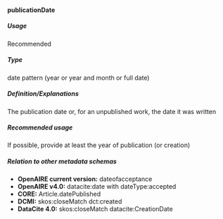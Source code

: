 #### publicationDate

##### Usage

Recommended

##### Type

date pattern \(year or year and month or full date\)

##### Definition/Explanations

The publication date or, for an unpublished work, the date it was written

##### Recommended usage

If possible, provide at least the year of publication \(or creation\)

##### Relation to other metadata schemas

* **OpenAIRE current version:** dateofacceptance
* **OpenAIRE v4.0:** datacite:date with dateType:accepted
* **CORE:** Article.datePublished
* **DCMI:** skos:closeMatch dct:created
* **DataCite 4.0:** skos:closeMatch datacite:CreationDate



